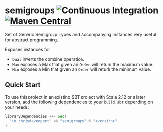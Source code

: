 # semigroups ![Continuous Integration](https://github.com/typelevel/semigroups/workflows/Continuous%20Integration/badge.svg) [![Maven Central](https://maven-badges.herokuapp.com/maven-central/io.chrisdavenport/semigroups_2.12/badge.svg)](https://maven-badges.herokuapp.com/maven-central/io.chrisdavenport/semigroups_2.12)

Set of Generic Semigroup Types and Accompanying Instances very useful for abstract programming.

Exposes instances for

- `Dual` inverts the combine operation.
- `Max` exposes a Max that given an `Order` will return the maximum value.
- `Min` exposes a Min that given an `Order` will returh the minimum value.

## Quick Start

To use this project in an existing SBT project with Scala 2.12 or a later version, add the following dependencies to your
`build.sbt` depending on your needs:

```scala
libraryDependencies ++= Seq(
  "io.chrisdavenport" %% "semigroups" % "<version>"
)
```
